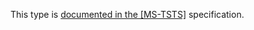 This type is [documented in the [MS-TSTS]](https://learn.microsoft.com/en-us/openspecs/windows_protocols/ms-tsts/9c0c0474-ac36-4315-b0ba-8fca36b5d6e5) specification.
